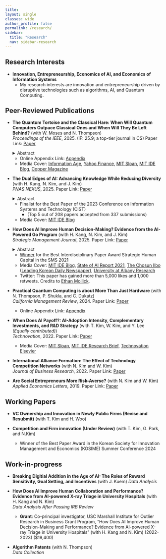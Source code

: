 ```yaml
---
title: 
layout: single
classes: wide
author_profile: false
permalink: /research/
sidebar:
  title: "Research"
  nav: sidebar-research
---
```


## Research Interests
+ **Innovation, Entrepreneurship, Economics of AI, and Economics of Information Systems**  
  + My research interests are innovation and entrepreneurship driven by disruptive technologies such as algorithms, AI, and Quantum Computing.

## Peer-Reviewed Publications

+ **The Quantum Tortoise and the Classical Hare: When Will Quantum Computers Outpace Classical Ones and When Will They Be Left Behind?** (with W. Moses and N. Thompson)  
*Proceedings of the IEEE*, 2025. (IF: 25.9; a top-tier journal in CS)
Paper Link:
<span style="float:center"><a href="https://ieeexplore.ieee.org/stamp/stamp.jsp?tp=&arnumber=11045206">Paper</a>
  <details>
  <summary>Abstract</summary>
    <blockquote>Quantum computing promises transformational gains for solving some problems, but little to none for others. For anyone hoping to use quantum computers now or in the future, it is important to know which problems will benefit. In this paper, we introduce a framework for answering this question both intuitively and quantitatively. The underlying structure of the framework is a race between quantum and classical computers, where their relative strengths determine when each wins. While classical computers operate faster, quantum computers can sometimes run more efficient algorithms. Whether the speed advantage or the algorithmic advantage dominates determines whether a problem will benefit from quantum computing or not. Our analysis reveals that many problems, particularly those of small to moderate size that can be important for typical businesses, will not benefit from quantum computing. Conversely, larger problems or those with particularly big algorithmic gains will benefit from near-term quantum computing. Since very large algorithmic gains are rare in practice and theorized to be rare even in principle, our analysis suggests that the benefits from quantum computing will flow either to users of these rare cases, or practitioners processing very large data.</blockquote>
  </details>
  
  + Online Appendix Link:
<span style="float:center"><a href="/assets/papers/PIEEE_Supplementary_Material.pdf">Appendix</a>
  + Media Cover: <a href="https://www.information-age.com/new-mit-framework-helps-firms-determine-quantum-value-123508011/">Information Age</a>,  <a href="https://finance.yahoo.com/news/quantum-computing-better-business-120400361.html?guccounter=1">Yahoo Finance</a>, <a href="https://mitsloan.mit.edu/ideas-made-to-matter/quantum-computing-what-leaders-need-to-know-now?utm_source=mitsloanlinkedin&utm_medium=social&utm_campaign=quantumtortoise">MIT Sloan</a>, <a href="https://medium.com/mit-initiative-on-the-digital-economy/quantum-computings-sweet-spot-e6b6c22e24e7">MIT IDE Blog</a>, <a href="https://www.psaudio.com/blogs/copper/quantum-technology-and-the-future-of-music-and-audio?mc_cid=14664c893c&mc_eid=56c5a5b7a7">Copper Magazine</a>


+ **The Dual Edges of AI: Advancing Knowledge While Reducing Diversity** (with H. Kang, N. Kim, and J. Kim)  
*PNAS NEXUS*, 2025.
Paper Link:
<span style="float:center"><a href="https://doi.org/10.1093/pnasnexus/pgaf138">Paper</a>
  <details>
  <summary>Abstract</summary>
    <blockquote>We study how the interaction between human professionals and AI in advancing knowledge, using professional Go matches from 2003 to 2021. In 2017, an AI-powered Go program (APG) far surpassed the best human player, and professional players began learning from AI. Such human–AI interaction paved a new way to reassess historical Go knowledge and create new knowledge. We analyze standard patterns (defined as a sequence of the first eight alternating moves) in about 15 million moves by over 1,700 players in nearly 70,000 professional Go games and find that, after APG, professional players significantly changed how they adopted different sets of moves. However, new knowledge catalyzed by AI comes at the expense of a reduced diversity in moves. Further, AI's impact on knowledge creation is greater for highly skilled players; since AI does not explain, learning from AI requires the absorptive capacity of the top professionals.</blockquote>
  </details>  
  
  + Finalist for the Best Paper of the 2023 Conference on Information Systems and Technology (CIST)
    + (Top 5 out of 208 papers accepted from 337 submissions)
  + Media Cover: <a href="https://medium.com/mit-initiative-on-the-digital-economy/ai-the-game-of-go-and-the-connection-between-knowledge-and-innovation-1dc6f0704025">MIT IDE Blog</a>

+ **How Does AI Improve Human Decision-Making? Evidence from the AI-Powered Go Program** (with H. Kang, N. Kim, and J. Kim)  
*Strategic Management Journal*, 2025. 
Paper Link:
<span style="float:center"><a href="https://onlinelibrary.wiley.com/doi/full/10.1002/smj.3694">Paper</a>
  <details>
  <summary>Abstract</summary>
    <blockquote>Firms increasingly utilize AI to assist or replace human tasks. However, AI can also train humans and make them better. We study how the AI’s instructional role improves human decision-making in the professional Go games where an AI-powered Go program (APG) unexpectedly surpassed the best human player, surpassing the best human knowledge and skill accumulated over thousands of years. To isolate the learning-from-AI effect, we compare the quality of human moves to that of AI’s superior solutions, before and after the initial public release of an APG. Our analysis of 750,990 moves in 25,033 games suggests that APG’s training significantly improved the players’ move quality—reducing the number of errors and the magnitude of the most critical mistake. The improvement is most prominent in the early stage of a game when uncertainty is higher. Further, younger players benefit more than older players, suggesting generational inequality in learning from AI.</blockquote>
  </details>
  
  + <a href="https://www.strategicmanagement.net/ig-strategic-human-capital/past-awards">Winner</a> for the Best Interdisciplinary Paper Award Strategic Human Capital in the SMS 2021
  + Media Cover: <a href="https://medium.com/mit-initiative-on-the-digital-economy/how-ai-can-improve-human-decision-making-f70964659aae">MIT IDE Blog</a>, <a href="https://docs.google.com/presentation/d/1bwJDRC777rAf00Drthi9yT2c9b0MabWO5ZlksfvFzx8/edit#slide=id.gedaf89a37f_1_0">State of AI Report 2021</a>, <a href="https://www.chosun.com/sports/sports_general/2021/10/26/7TN3Y4MZCZCVNAQSCDRAXT7SJI/">The Chosun Ilbo</a> (<a href="https://en.wikipedia.org/wiki/The_Chosun_Ilbo">Leading Korean Daily Newspaper</a>), <a href="https://www.albany.edu/business/news/2025-ai-shapes-human-decision-making-go">University at Albany Research</a>
  + Twitter: This paper has gained more than 5,000 likes and 1,000 retweets. Credits to <a href="https://twitter.com/emollick/status/1508651631151362050">Ethan Mollick</a>.


+ **Practical Quantum Computing is about More Than Just Hardware** (with N. Thompson, P. Shukla, and C. Dukatz)  
*California Management Review*, 2024.
Paper Link:
<span style="float:center"><a href="https://cmr.berkeley.edu/2024/03/practical-quantum-computing-is-about-more-than-just-hardware/">Paper</a>
  + Online Appendix Link:
<span style="float:center"><a href="/assets/papers/Appendix_Total_20230411.pdf">Appendix</a>

+ **When Does AI Payoff?: AI-Adoption Intensity, Complementary Investments, and R&D Strategy** (with T. Kim, W. Kim, and Y. Lee *(Equally contributed)*)  
*Technovation*, 2022.
Paper Link:
<span style="float:center"><a href="https://www.sciencedirect.com/science/article/pii/S0166497222001377?dgcid=coauthor">Paper</a>
  + Media Cover: <a href="https://mitsloan.mit.edu/ideas-made-to-matter/artificial-intelligence-pays-when-businesses-go-all?utm_source=mitsloantwitter&utm_medium=social&utm_campaign=aipayoff">MIT Sloan</a>, <a href="https://ide.mit.edu/wp-content/uploads/2022/11/WHEN-DOES-AI-PAY-OFF__11-25-22.pdf?x96981">MIT IDE Research Brief</a>, <a href="https://www.linkedin.com/feed/update/urn:li:activity:7033473147995590656/">Technovation Elsevier</a>
  
+ **International Alliance Formation: The Effect of Technology Competition Networks** (with N. Kim and W. Kim)   
*Journal of Business Research*, 2022.
Paper Link:
<span style="float:center"><a href="https://www.sciencedirect.com/science/article/abs/pii/S0148296322001230">Paper</a>

+ **Are Social Entrepreneurs More Risk-Averse?** (with N. Kim and W. Kim)  
*Applied Economics Letters*, 2019.
Paper Link:
<span style="float:center"><a href="https://www.tandfonline.com/doi/full/10.1080/13504851.2018.1524122">Paper</a>

## Working Papers

+ **VC Ownership and Innovation in Newly Public Firms (Revise and Resubmit)** (with T. Kim and H. Woo)  

+ **Competition and Firm innovation (Under Review)** (with T. Kim, G. Park, and N.Kim)
  + Winner of the Best Paper Award in the Korean Society for Innovation Management and Economics (KOSIME) Summer Conference 2024

## Work-in-progress
+ **Breaking Digitial Addition in the Age of AI: The Roles of Reward Sensitivity, Goal Setting, and Incentives** (with J. Kuem) 
*Data Analysis*

+ **How Does AI Improve Human Collaboration and Performance? Evidence from AI-powered X-ray Triage in University Hospitals** (with H. Kang and N. Kim)   
*Data Analysis After Passing IRB Review*
  + **Grant**: Co-principal investigator, USC Marshall Institute for Outlier Research in Business Grant Program, “How Does AI Improve Human Decision-Making and Performance? Evidence from AI-powered X-ray Triage in University Hospitals” (with H. Kang and N. Kim) (2022-2023) ($19,400)

+ **Algorithm Patents** (with N. Thompson)  
*Data Collection*
